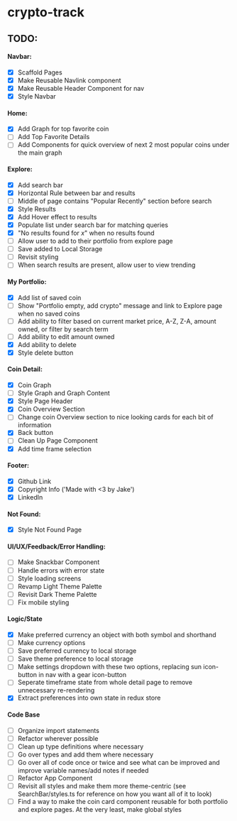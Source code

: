 # crypto-track

## TODO:

#### Navbar:

- [x] Scaffold Pages
- [x] Make Reusable Navlink component
- [x] Make Reusable Header Component for nav
- [x] Style Navbar

#### Home:

- [x] Add Graph for top favorite coin
- [ ] Add Top Favorite Details
- [ ] Add Components for quick overview of next 2 most popular coins under the main graph

#### Explore:

- [x] Add search bar
- [x] Horizontal Rule between bar and results
- [ ] Middle of page contains "Popular Recently" section before search
- [x] Style Results
- [x] Add Hover effect to results
- [x] Populate list under search bar for matching queries
- [x] "No results found for _x_" when no results found
- [ ] Allow user to add to their portfolio from explore page
- [ ] Save added to Local Storage
- [ ] Revisit styling
- [ ] When search results are present, allow user to view trending

#### My Portfolio:

- [x] Add list of saved coin
- [ ] Show "Portfolio empty, add crypto" message and link to Explore page when no saved coins
- [ ] Add ability to filter based on current market price, A-Z, Z-A, amount owned, or filter by search term
- [ ] Add ability to edit amount owned
- [x] Add ability to delete
- [x] Style delete button

#### Coin Detail:

- [x] Coin Graph
- [ ] Style Graph and Graph Content
- [x] Style Page Header
- [x] Coin Overview Section
- [ ] Change coin Overview section to nice looking cards for each bit of information
- [x] Back button
- [ ] Clean Up Page Component
- [x] Add time frame selection

#### Footer:

- [x] Github Link
- [x] Copyright Info ('Made with <3 by Jake')
- [x] LinkedIn

#### Not Found:

- [x] Style Not Found Page

#### UI/UX/Feedback/Error Handling:

- [ ] Make Snackbar Component
- [ ] Handle errors with error state
- [ ] Style loading screens
- [ ] Revamp Light Theme Palette
- [ ] Revisit Dark Theme Palette
- [ ] Fix mobile styling

#### Logic/State

- [x] Make preferred currency an object with both symbol and shorthand
- [ ] Make currency options
- [ ] Save preferred currency to local storage
- [ ] Save theme preference to local storage
- [ ] Make settings dropdown with these two options, replacing sun icon-button in nav with a gear icon-button
- [ ] Seperate timeframe state from whole detail page to remove unnecessary re-rendering
- [x] Extract preferences into own state in redux store

#### Code Base

- [ ] Organize import statements
- [ ] Refactor wherever possible
- [ ] Clean up type definitions where necessary
- [ ] Go over types and add them where necessary
- [ ] Go over all of code once or twice and see what can be improved and improve variable names/add notes if needed
- [ ] Refactor App Component
- [ ] Revisit all styles and make them more theme-centric (see SearchBar/styles.ts for reference on how you want all of it to look)
- [ ] Find a way to make the coin card component reusable for both portfolio and explore pages. At the very least, make global styles
